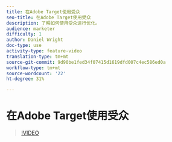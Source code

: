 ```yaml
---
title: 在Adobe Target使用受众
seo-title: 在Adobe Target使用受众
description: 了解如何使用受众进行优化。
audience: marketer
difficulty: 1
author: Daniel Wright
doc-type: use
activity-type: feature-video
translation-type: tm+mt
source-git-commit: 9d90be1fed34f07415d1619dfd007c4ec586ed0a
workflow-type: tm+mt
source-wordcount: '22'
ht-degree: 31%

---
```



# 在Adobe Target使用受众

>[!VIDEO](https://video.tv.adobe.com/v/17398/?quality=12)